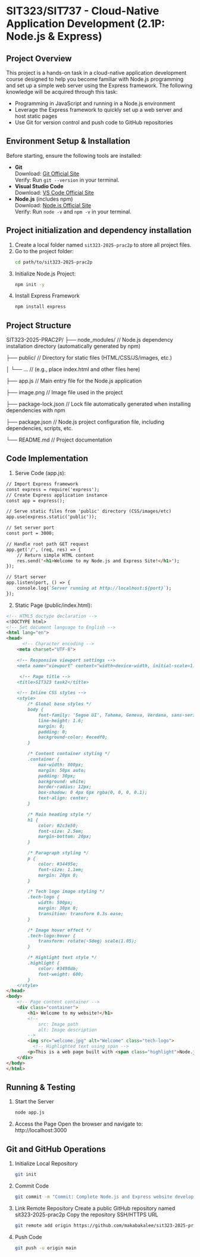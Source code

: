 # SIT323/SIT737 - Cloud-Native Application Development (2.1P: Node.js & Express)


## Project Overview
This project is a hands-on task in a cloud-native application development course designed to help you become familiar with Node.js programming and set up a simple web server using the Express framework. The following knowledge will be acquired through this task:
- Programming in JavaScript and running in a Node.js environment
- Leverage the Express framework to quickly set up a web server and host static pages
- Use Git for version control and push code to GitHub repositories


## Environment Setup & Installation
Before starting, ensure the following tools are installed:
- **Git**  
  Download: [Git Official Site](https://git-scm.com/)  
  Verify: Run `git --version` in your terminal.
- **Visual Studio Code**  
  Download: [VS Code Official Site](https://code.visualstudio.com/)
- **Node.js** (includes npm)  
  Download: [Node.js Official Site](https://nodejs.org/)  
  Verify: Run `node -v` and `npm -v` in your terminal.


## Project initialization and dependency installation
1. Create a local folder named `sit323-2025-prac2p` to store all project files.
2. Go to the project folder:
   ```bash
   cd path/to/sit323-2025-prac2p
3. Initialize Node.js Project:
    ```bash
    npm init -y
4. Install Express Framework
    ```bash
    npm install express    


## Project Structure
SIT323-2025-PRAC2P/
├── node_modules/        // Node.js dependency installation directory (automatically generated by npm)

├── public/              // Directory for static files (HTML/CSS/JS/images, etc.)

│   └── ...              // (e.g., place index.html and other files here)

├── app.js               // Main entry file for the Node.js application

├── image.png            // Image file used in the project

├── package-lock.json    // Lock file automatically generated when installing dependencies with npm

├── package.json         // Node.js project configuration file, including dependencies, scripts, etc.

└── README.md            // Project documentation


## Code Implementation
1.  Serve Code (app.js):
```markdown
// Import Express framework
const express = require('express');
// Create Express application instance
const app = express();

// Serve static files from 'public' directory (CSS/images/etc)
app.use(express.static('public'));

// Set server port
const port = 3000;

// Handle root path GET request
app.get('/', (req, res) => {
    // Return simple HTML content
    res.send('<h1>Welcome to my Node.js and Express Site!</h1>');
});

// Start server
app.listen(port, () => {
    console.log(`Server running at http://localhost:${port}`);
});
```

2.  Static Page (public/index.html):
```markdown
<!-- HTML5 doctype declaration -->
<!DOCTYPE html>
<!-- Set document language to English -->
<html lang="en">
<head>
      <!-- Character encoding -->
    <meta charset="UTF-8">

    <!-- Responsive viewport settings -->
    <meta name="viewport" content="width=device-width, initial-scale=1.0">

     <!-- Page title -->
    <title>SIT323 task2</title>

    <!-- Inline CSS styles -->
    <style>
        /* Global base styles */
        body {
            font-family: 'Segoe UI', Tahoma, Geneva, Verdana, sans-serif;
            line-height: 1.6;
            margin: 0;  
            padding: 0;
            background-color: #ecedf0;
        }

        /* Content container styling */
        .container {
            max-width: 800px;
            margin: 50px auto;
            padding: 30px;
            background: white;
            border-radius: 12px;
            box-shadow: 0 4px 6px rgba(0, 0, 0, 0.1);
            text-align: center;
        }

        /* Main heading style */
        h1 {
            color: #2c3e50;
            font-size: 2.5em;
            margin-bottom: 20px;
        }

        /* Paragraph styling */
        p {
            color: #34495e;
            font-size: 1.1em;
            margin: 20px 0;
        }

        /* Tech logo image styling */
        .tech-logo {
            width: 500px;
            margin: 30px 0;
            transition: transform 0.3s ease;
        }

        /* Image hover effect */
        .tech-logo:hover {
            transform: rotate(-5deg) scale(1.05);
        }

        /* Highlight text style */
        .highlight {
            color: #3498db;
            font-weight: 600;
        }
    </style>
</head>
<body>
    <!-- Page content container -->
    <div class="container">
        <h1> Welcome to my website!</h1>
        <!--  
            src: Image path
            alt: Image description
        -->
        <img src="welcome.jpg" alt="Welcome" class="tech-logo">
          <!-- Highlighted text using span -->
        <p>This is a web page built with <span class="highlight">Node.js</span> and <span class="highlight">Express. </span></p>
    </div>
</body>
</html>
```

## Running & Testing
1. Start the Server
    ```bash
    node app.js
2. Access the Page
    Open the browser and navigate to: http://localhost:3000

## Git and GitHub Operations
1. Initialize Local Repository
    ```bash
    git init
2. Commit Code
    ```bash
    git commit -m "Commit: Complete Node.js and Express website development"
3. Link Remote Repository
    Create a public GitHub repository named sit323-2025-prac2p
    Copy the repository SSH/HTTPS URL
    ```bash
    git remote add origin https://github.com/makabakalee/sit323-2025-prac2p.git
4. Push Code
    ```bash
    git push -u origin main
